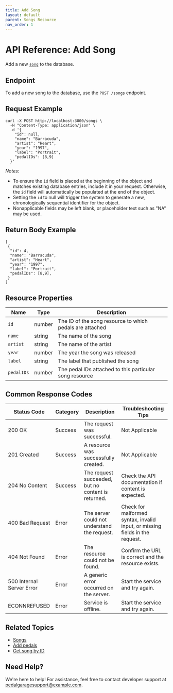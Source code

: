 ```yaml
---
title: Add Song
layout: default
parent: Songs Resource
nav_order: 1
---
```


# API Reference: Add Song

Add a new [`song`](pg-resource-songs.md) to the database.

## Endpoint

To add a new song to the database, use the `POST /songs` endpoint.

## Request Example

```shell
curl -X POST http://localhost:3000/songs \
  -H "Content-Type: application/json" \
  -d '{
    "id": null,
    "name": "Barracuda",
    "artist": "Heart",
    "year": "1997",
    "label": "Portrait",
    "pedalIDs": [8,9]
  }'
```

*Notes*:

* To ensure the `id` field is placed at the beginning of the object and matches existing database entries, include it in your request. Otherwise, the `id` field will automatically be populated at the end of the object.
* Setting the `id` to null will trigger the system to generate a new, chronologically sequential identifier for the object.
* Nonapplicable fields may be left blank, or placeholder text such as "NA" may be used.


## Return Body Example

```shell
[
 {
  "id": 4,
  "name": "Barracuda",
  "artist": "Heart",
  "year": "1997",
  "label": "Portrait",
  "pedalIDs": [8,9],
 }
]
```

## Resource Properties

| Name | Type | Description |
| ------------- | ----------- | ----------- |
| `id` | number | The ID of the song resource to which pedals are attached |
| `name` | string | The name of the song |
| `artist` | string | The name of the artist |
| `year` | number | The year the song was released |
| `label` | string | The label that published the song |
| `pedalIDs` | number | The pedal IDs attached to this particular song resource |

## Common Response Codes

| Status Code      | Category       | Description | Troubleshooting Tips |
|------------------|----------------|-------------|----------------------|
| 200 OK           | Success        | The request was successful. | Not Applicable |
| 201 Created      | Success        | A resource was successfully created. | Not Applicable |
| 204 No Content   | Success        | The request succeeded, but no content is returned. | Check the API documentation if content is expected. |
| 400 Bad Request  | Error   | The server could not understand the request. | Check for malformed syntax, invalid input, or missing fields in the request. |
| 404 Not Found    | Error   | The resource could not be found. | Confirm the URL is correct and the resource exists. |
| 500 Internal Server Error | Error | A generic error occurred on the server. | Start the service and try again. |
| ECONNREFUSED | Error | Service is offline. | Start the service and try again. |

## Related Topics

* [Songs](pg-resource-songs.md)
* [Add pedals](pg-reference-add-pedals.md)
* [Get song by ID](pg-reference-get-song-by-id.md)

## Need Help?

We're here to help! For assistance, feel free to contact developer support at pedalgaragesupport@example.com.